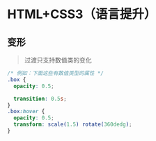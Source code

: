 # HTML+CSS3（语言提升）

## 变形

> 过渡只支持数值类的变化

```css
/* 例如：下面这些有数值类型的属性 */
.box {
  opacity: 0.5;

  transition: 0.5s;
}
.box:hover {
  opacity: 0.5;
  transform: scale(1.5) rotate(360dedg);
}
```
